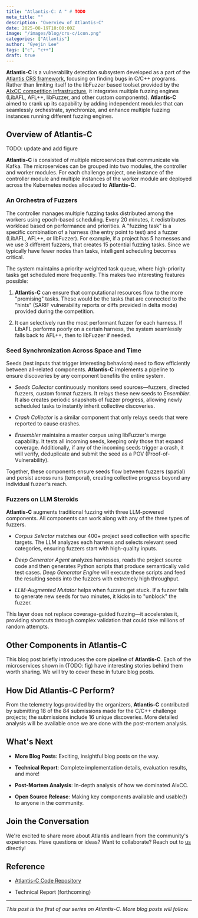 ```yaml
---
title: "Atlantis-C: A " # TODO
meta_title: ""
description: "Overview of Atlantis-C"
date: 2025-08-19T10:00:00Z
image: "/images/blog/crs-c/icon.png"
categories: ["Atlantis"]
author: "Gyejin Lee"
tags: ["c", "c++"]
draft: true
---
```


**Atlantis-C** is a vulnerability detection subsystem developed as a part of the [Atlantis CRS framework](https://team-atlanta.github.io/blog/post-atl-infra/), focusing on finding bugs in C/C++ programs.
Rather than limiting itself to the libFuzzer based toolset provided by the [AIxCC competition infrastructure](https://github.com/aixcc-finals/oss-fuzz-aixcc/),
it integrates multiple fuzzing engines (LibAFL, AFL++, libFuzzer, and other custom components).
**Atlantis-C** aimed to crank up its capability by adding independent modules
that can seamlessly orchestrate, synchronize, and enhance
multiple fuzzing instances running different fuzzing engines.

## Overview of **Atlantis-C**

TODO: update and add figure

**Atlantis-C** is consisted of multiple microservices that communicate via Kafka.
The microservices can be grouped into two modules, the controller and worker modules.
For each challenge project, one instance of the controller module and multiple instances of the worker module
are deployed across the Kubernetes nodes allocated to **Atlantis-C**.

### An Orchestra of Fuzzers

The controller manages multiple fuzzing tasks distributed among the workers using epoch-based scheduling.
Every 20 minutes, it redistributes workload based on performance and priorities.
A "fuzzing task" is a specific combination of a harness (the entry point to test)
and a fuzzer (LibAFL, AFL++, or libFuzzer).
For example, if a project has 5 harnesses and we use 3 different fuzzers, that creates 15 potential fuzzing tasks.
Since we typically have fewer nodes than tasks, intelligent scheduling becomes critical.

The system maintains a priority-weighted task queue, where high-priority tasks get scheduled more frequently.
This makes two interesting features possible:

1. **Atlantis-C** can ensure that computational resources flow to the more "promising" tasks.
These would be the tasks that are connected to the "hints"
(SARIF vulnerability reports or diffs provided in delta mode) provided during the competition.

2. It can selectively run the most performant fuzzer for each harness.
If LibAFL performs poorly on a certain harness, the system seamlessly falls back to AFL++, then to libFuzzer if needed.

### Seed Synchronization Across Space and Time

Seeds (test inputs that trigger interesting behaviors) need to flow efficiently between all-related components.
**Atlantis-C** implements a pipeline to ensure discoveries by any component benefits the entire system.

- *Seeds Collector* continuously monitors seed sources—fuzzers, directed fuzzers, custom format fuzzers. 
It relays these new seeds to *Ensembler*.
It also creates periodic snapshots of fuzzer progress,
allowing newly scheduled tasks to instantly inherit collective discoveries.

- *Crash Collector* is a similar component that only relays seeds that were reported to cause crashes.

- *Ensembler* maintains a master corpus using libFuzzer's merge capability.
It tests all incoming seeds, keeping only those that expand coverage.
Additionally, if any of the incoming seeds trigger a crash,
it will verify, deduplicate and submit the seed as a POV (Proof-of-Vulnerability).

Together, these components ensure seeds flow between fuzzers (spatial) and persist across runs (temporal),
creating collective progress beyond any individual fuzzer's reach.

### Fuzzers on LLM Steroids

**Atlantis-C** augments traditional fuzzing with three LLM-powered components.
All components can work along with any of the three types of fuzzers.

- *Corpus Selector* matches our 400+ project seed collection with specific targets.
The LLM analyzes each harness and selects relevant seed categories,
ensuring fuzzers start with high-quality inputs.

- *Deep Generator Agent* analyzes harnesses, reads the project source code and then generates Python scripts
that produce semantically valid test cases.
*Deep Generator Engine* will execute these scripts and feed the resulting seeds into the fuzzers with extremely high throughput.

- *LLM-Augmented Mutator* helps when fuzzers get stuck.
If a fuzzer fails to generate new seeds for two minutes, it kicks in to "unblock" the fuzzer.

This layer does not replace coverage-guided fuzzing—it accelerates it,
providing shortcuts through complex validation that could take millions of random attempts.

## Other Components in **Atlantis-C**

This blog post briefly introduces the core pipeline of **Atlantis-C**.
Each of the microservices shown in (TODO: fig) have interesting stories behind them worth sharing.
We will try to cover these in future blog posts.

## How Did **Atlantis-C** Perform?

From the telemetry logs provided by the organizers,
**Atlantis-C** contributed by submitting 18 of the 84 submissions made for the C/C++ challenge projects;
the submissions include 16 unique discoveries.
More detailed analysis will be available once we are done with the post-mortem analysis.

## What's Next

- **More Blog Posts**: Exciting, insightful blog posts on the way.

- **Technical Report**: Complete implementation details, evaluation results, and more!

- **Post-Mortem Analysis**: In-depth analysis of how we dominated AIxCC.

- **Open Source Release**: Making key components available and usable(!) to anyone in the community.

## Join the Conversation

We're excited to share more about Atlantis and learn from the community's experiences.
Have questions or ideas? Want to collaborate? Reach out to [us](https://www.linkedin.com/company/team-atlanta/) directly!

## Reference

- [Atlantis-C Code Repository](https://github.com/Team-Atlanta/aixcc-afc-atlantis/tree/main/example-crs-webservice/crs-userspace)

- Technical Report (forthcoming)

---

*This post is the first of our series on Atlantis-C. More blog posts will follow.*
